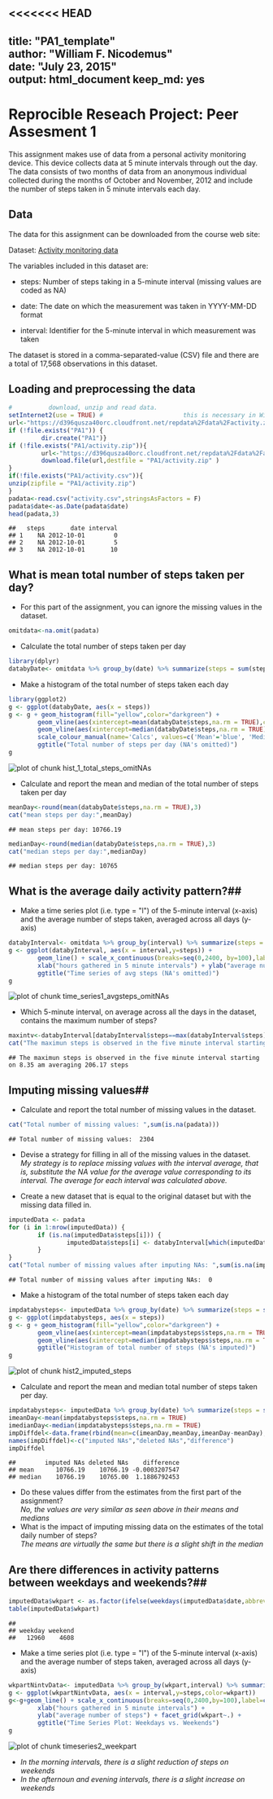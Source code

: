 <<<<<<< HEAD
---
title: "PA1_template"  
author: "William F. Nicodemus"  
date: "July 23, 2015"  
output: html_document
keep_md: yes  
--- 

# Reprocible Reseach Project: Peer Assesment 1 #    

This assignment makes use of data from a personal activity monitoring device. This device collects data at 5 minute intervals through out the day. The data consists of two months of data from an anonymous individual collected during the months of October and November, 2012 and include the number of steps taken in 5 minute intervals each day.

## Data ##

The data for this assignment can be downloaded from the course web site:  

Dataset: [Activity monitoring data](https://d396qusza40orc.cloudfront.net/repdata%2Fdata%2Factivity.zip)

The variables included in this dataset are:  

- steps: Number of steps taking in a 5-minute interval (missing values are coded as NA)  

- date: The date on which the measurement was taken in YYYY-MM-DD format  

- interval: Identifier for the 5-minute interval in which measurement was taken  

The dataset is stored in a comma-separated-value (CSV) file and there are a total of 17,568 observations in this dataset.  


## Loading and preprocessing the data ## 

```r
#          download, unzip and read data. 
setInternet2(use = TRUE) #                      this is necessary in Windows
url<-"https://d396qusza40orc.cloudfront.net/repdata%2Fdata%2Factivity.zip"
if (!file.exists("PA1")) {
         dir.create("PA1")}
if (!file.exists("PA1/activity.zip")){
         url<-"https://d396qusza40orc.cloudfront.net/repdata%2Fdata%2Factivity.zip"
         download.file(url,destfile = "PA1/activity.zip" )
}
if(!file.exists("PA1/activity.csv")){
unzip(zipfile = "PA1/activity.zip")
}
padata<-read.csv("activity.csv",stringsAsFactors = F)
padata$date<-as.Date(padata$date)
head(padata,3)
```

```
##   steps       date interval
## 1    NA 2012-10-01        0
## 2    NA 2012-10-01        5
## 3    NA 2012-10-01       10
```
## What is mean total number of steps taken per day? ##    

- For this part of the assignment, you can ignore the missing values in the dataset.


```r
omitdata<-na.omit(padata)
```

- Calculate the total number of steps taken per day

```r
library(dplyr)
databyDate<- omitdata %>% group_by(date) %>% summarize(steps = sum(steps, na.rm = TRUE))
```
- Make a histogram of the total number of steps taken each day

```r
library(ggplot2)
g <- ggplot(databyDate, aes(x = steps))
g <- g + geom_histogram(fill="yellow",color="darkgreen") + 
        geom_vline(aes(xintercept=mean(databyDate$steps,na.rm = TRUE),color="Mean"),show_guide = T) +
        geom_vline(aes(xintercept=median(databyDate$steps,na.rm = TRUE),color="Median"),show_guide = T) + 
        scale_colour_manual(name='Calcs', values=c('Mean'='blue', 'Median'='red')) +
        ggtitle("Total number of steps per day (NA's omitted)")
g
```

![plot of chunk hist_1_total_steps_omitNAs](figure/hist_1_total_steps_omitNAs-1.png) 

- Calculate and report the mean and median of the total number of steps taken per day 

```r
meanDay<-round(mean(databyDate$steps,na.rm = TRUE),3)
cat("mean steps per day:",meanDay)
```

```
## mean steps per day: 10766.19
```

```r
medianDay<-round(median(databyDate$steps,na.rm = TRUE),3)
cat("median steps per day:",medianDay)
```

```
## median steps per day: 10765
```
## What is the average daily activity pattern?## 

- Make a time series plot (i.e. type = "l") of the 5-minute interval (x-axis) and the average number of steps taken, averaged across all days (y-axis)

```r
databyInterval<- omitdata %>% group_by(interval) %>% summarize(steps = mean(steps, na.rm = TRUE))
g <- ggplot(databyInterval, aes(x = interval,y=steps)) +
        geom_line() + scale_x_continuous(breaks=seq(0,2400, by=100),label=c(0:24)) +
        xlab("hours gathered in 5 minute intervals") + ylab("average number of steps") +
        ggtitle("Time series of avg steps (NA's omitted)")
g
```

![plot of chunk time_series1_avgsteps_omitNAs](figure/time_series1_avgsteps_omitNAs-1.png) 

- Which 5-minute interval, on average across all the days in the dataset, contains the maximum number of steps?  

```r
maxintv<-databyInterval[databyInterval$steps==max(databyInterval$steps),]
cat("The maximun steps is observed in the five minute interval starting on",as.character(maxintv[1,1]/100),"am averaging", round(as.numeric(maxintv[1,2]),digits=2),"steps")
```

```
## The maximun steps is observed in the five minute interval starting on 8.35 am averaging 206.17 steps
```
## Imputing missing values##

- Calculate and report the total number of missing values in the dataset. 

```r
cat("Total number of missing values: ",sum(is.na(padata)))
```

```
## Total number of missing values:  2304
```
- Devise a strategy for filling in all of the missing values in the dataset.    
       *My strategy is to replace missing values with the interval average, that is, substitute the NA value for the average value corresponding to its interval. The average for each interval was calculated above.*

- Create a new dataset that is equal to the original dataset but with the missing data filled in.  


```r
imputedData <- padata 
for (i in 1:nrow(imputedData)) {
        if (is.na(imputedData$steps[i])) {
                imputedData$steps[i] <- databyInterval[which(imputedData$interval[i] == databyInterval$interval), ]$steps
        }
}
cat("Total number of missing values after imputing NAs: ",sum(is.na(imputedData))) 
```

```
## Total number of missing values after imputing NAs:  0
```

- Make a histogram of the total number of steps taken each day  
  

```r
impdatabysteps<- imputedData %>% group_by(date) %>% summarize(steps = sum(steps, na.rm = TRUE))
g <- ggplot(impdatabysteps, aes(x = steps))
g <- g + geom_histogram(fill="yellow",color="darkgreen") + 
        geom_vline(aes(xintercept=mean(impdatabysteps$steps,na.rm = TRUE),color="Mean", linetype="Mean"), size=1, show_guide=TRUE) +
        geom_vline(aes(xintercept=median(impdatabysteps$steps,na.rm = TRUE),color="Median", linetype="Median"), size=1, show_guide=TRUE) +
        ggtitle("Histogram of total number of steps (NA's imputed)")
g
```

![plot of chunk hist2_imputed_steps](figure/hist2_imputed_steps-1.png) 

 - Calculate and report the mean and median total number of steps taken per day.   

```r
impdatabysteps<- imputedData %>% group_by(date) %>% summarize(steps = sum(steps, na.rm = TRUE))
imeanDay<-mean(impdatabysteps$steps,na.rm = TRUE)  
imedianDay<-median(impdatabysteps$steps,na.rm = TRUE)  
impDiffdel<-data.frame(rbind(mean=c(imeanDay,meanDay,imeanDay-meanDay),median=c(imedianDay,medianDay,imedianDay-medianDay)))
names(impDiffdel)<-c("imputed NAs","deleted NAs","difference")
impDiffdel
```

```
##        imputed NAs deleted NAs    difference
## mean      10766.19    10766.19 -0.0003207547
## median    10766.19    10765.00  1.1886792453
```
   
- Do these values differ from the estimates from the first part of the assignment?      
        *No, the values are very similar as seen above in their means and medians*  
- What is the impact of imputing missing data on the estimates of the total daily number of steps?  
        *The means are virtually the same but there is a slight shift in the median*    

## Are there differences in activity patterns between weekdays and weekends?##

```r
imputedData$wkpart <- as.factor(ifelse(weekdays(imputedData$date,abbreviate=T) %in% c("Sat","Sun"),"weekend", "weekday"))
table(imputedData$wkpart)
```

```
## 
## weekday weekend 
##   12960    4608
```
- Make a time series plot (i.e. type = "l") of the 5-minute interval (x-axis) and the average number of steps taken, averaged across all days (y-axis)

```r
wkpartNintvData<- imputedData %>% group_by(wkpart,interval) %>% summarize(steps = mean(steps, na.rm = TRUE))
g <- ggplot(wkpartNintvData, aes(x = interval,y=steps,color=wkpart)) 
g<-g+geom_line() + scale_x_continuous(breaks=seq(0,2400,by=100),label=c(0:24)) +
        xlab("hours gathered in 5 minute intervals") +
        ylab("average number of steps") + facet_grid(wkpart~.) +
        ggtitle("Time Series Plot: Weekdays vs. Weekends")
g
```

![plot of chunk timeseries2_weekpart](figure/timeseries2_weekpart-1.png) 
   
   * *In the morning intervals, there is a slight reduction of steps on weekends*
   * *In the afternoun and evening intervals, there is a slight increase on weekends*
  
